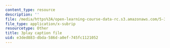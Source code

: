 ```yaml
---
content_type: resource
description: ''
file: /media/https%3A/open-learning-course-data-rc.s3.amazonaws.com/5-310-laboratory-chemistry-fall-2019/e3ded883dbda586da0ef745fc1121052_oc7sODbVGuA.vtt
file_type: application/x-subrip
resourcetype: Other
title: 3play caption file
uid: e3ded883-dbda-586d-a0ef-745fc1121052
---
```

